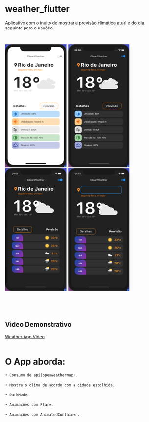 # weather_flutter

Aplicativo com o inuito de mostrar a previsão climática atual e do dia seguinte para o usuário.


</br>

<img  width="200" height="400" src="weather_app/assets/prints/print_1.png"><span style="padding-left:2px"></span>
<img  width="200" height="400" src="weather_app/assets/prints/print_2.png"><span style="padding-left:2px"></span>
<img  width="200" height="400" src="weather_app/assets/prints/print_3.png"><span style="padding-left:2px"></span>
<img  width="200" height="400" src="weather_app/assets/prints/print_4.png"><span style="padding-left:2px"></span>

 
</br>
 <br><br>
 
 ## Video Demonstrativo
 
 [Weather App Video](https://youtu.be/wJ5KLjzt8nc)
 <br><br>

 # O App aborda:

    • Consumo de api(openweathermap).
    
    • Mostra o clima de acordo com a cidade escolhida.
  
    • DarkMode.
    
    • Animações com Flare.
    
    • Animações com AnimatedContainer.
    
    
  
    
